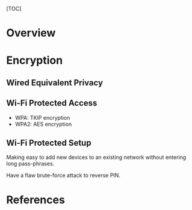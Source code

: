 [TOC]

# Overview


# Encryption
## Wired Equivalent Privacy



## Wi-Fi Protected Access
- WPA: TKIP encryption
- WPA2: AES encryption



## Wi-Fi Protected Setup
Making easy to add new devices to an existing network without entering long pass-phrases.

Have a flaw brute-force attack to reverse PIN.

# References
[1]: https://en.wikipedia.org/wiki/Wi-Fi "Wikipedia - Wi-Fi"
